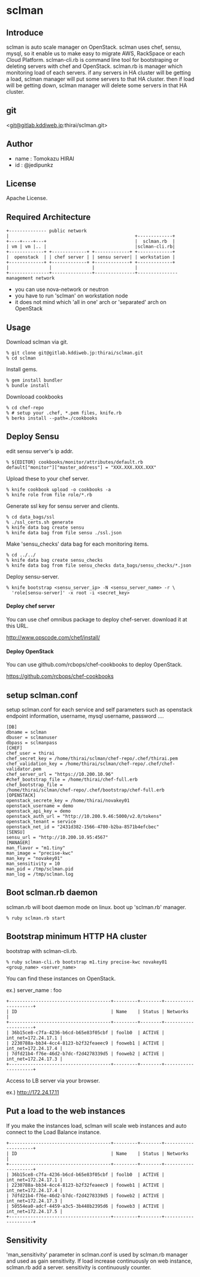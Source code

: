 sclman
====

Introduce
----

sclman is auto scale manager on OpenStack. sclman uses chef, sensu, mysql, so
it enable us to make easy to migrate AWS, RackSpace or each Cloud
Platform. sclman-cli.rb is command line tool for bootstraping or deleting
servers with chef and OpenStack. sclman.rb is manager which monitoring load of
each servers. if any servers in HA cluster will be getting a load, sclman
manager will put some servers to that HA cluster. then if load will be getting
down, sclman manager will delete some servers in that HA cluster.

git
----

<git@gitlab.kddiweb.jp:thirai/sclman.git>

Author
----

* name : Tomokazu HIRAI
* id : @jedipunkz

License
----

Apache License.

Required Architecture
----

    +-------------- public network
    |                                               +-------------+
    +----+----+---+                                 |  sclman.rb  |
    | vm | vm |.. |                                 |sclman-cli.rb|
    +-------------+ +-------------+ +-------------+ +-------------+
    |  openstack  | | chef server | | sensu server| | workstation |
    +-------------+ +-------------+ +-------------+ +-------------+
    |               |               |               |
    +---------------+---------------+---------------+--------------- management network

* you can use nova-network or neutron
* you have to run 'sclman' on workstation node
* it does not mind which 'all in one' arch or 'separated' arch on OpenStack

Usage
----

Download sclman via git.

    % git clone git@gitlab.kddiweb.jp:thirai/sclman.git
    % cd sclman

Install gems.

    % gem install bundler
    % bundle install

Downlooad cookbooks

    % cd chef-repo
    % # setup your .chef, *.pem files, knife.rb
    % berks install --path=./cookbooks

Deploy Sensu
----

edit sensu server's ip addr.

    % ${EDITOR} cookbooks/monitor/attributes/default.rb
    default["monitor"]["master_address"] = "XXX.XXX.XXX.XXX"

Upload these to your chef server.
 
    % knife cookbook upload -o cookbooks -a
    % knife role from file role/*.rb

Generate ssl key for sensu server and clients.

    % cd data_bags/ssl
    % ./ssl_certs.sh generate
    % knife data bag create sensu
    % knife data bag from file sensu ./ssl.json

Make 'sensu_checks' data bag for each monitoring items.

    % cd ../../
    % knife data bag create sensu_checks
    % knife data bag from file sensu_checks data_bags/sensu_checks/*.json

Deploy sensu-server.

    % knife bootstrap <sensu_server_ip> -N <sensu_server_name> -r \
      'role[sensu-server]' -x root -i <secret_key>

#### Deploy chef server

You can use chef omnibus package to deploy chef-server. download it at this
URL.

<http://www.opscode.com/chef/install/>

#### Deploy OpenStack

You can use github.com/rcbops/chef-cookbooks to deploy OpenStack.

<https://github.com/rcbops/chef-cookbooks>

setup sclman.conf
----

setup sclman.conf for each service and self parameters such as openstack
endpoint information, username, mysql username, password ....

    [DB]
    dbname = sclman
    dbuser = sclmanuser
    dbpass = sclmanpass
    [CHEF]
    chef_user = thirai
    chef_secret_key = /home/thirai/sclman/chef-repo/.chef/thirai.pem
    chef_validation_key = /home/thirai/sclman/chef-repo/.chef/chef-validator.pem
    chef_server_url = "https://10.200.10.96"
    #chef_bootstrap_file = /home/thirai/chef-full.erb
    chef_bootstrap_file =
    /home/thirai/sclman/chef-repo/.chef/bootstrap/chef-full.erb
    [OPENSTACK]
    openstack_secrete_key = /home/thirai/novakey01
    openstack_username = demo
    openstack_api_key = demo
    openstack_auth_url = "http://10.200.9.46:5000/v2.0/tokens"
    openstack_tenant = service
    openstack_net_id = "2431d382-1566-4780-b2ba-8571b4efcbec"
    [SENSU]
    sensu_url = "http://10.200.10.95:4567"
    [MANAGER]
    man_flavor = "m1.tiny"
    man_image = "precise-kwc"
    man_key = "novakey01"
    man_sensitivity = 10
    man_pid = /tmp/sclman.pid
    man_log = /tmp/sclman.log

Boot sclman.rb daemon
----

sclman.rb will boot daemon mode on linux. boot up 'sclman.rb' manager.

    % ruby sclman.rb start

Bootstrap minimum HTTP HA cluster
----

bootstrap with sclman-cli.rb.

    % ruby sclman-cli.rb bootstrap m1.tiny precise-kwc novakey01 <group_name> <server_name>
      
You can find these instances on OpenStack.

ex.) server_name : foo

    +--------------------------------------+---------+--------+---------------------+
    | ID                                   | Name    | Status | Networks            |
    +--------------------------------------+---------+--------+---------------------+
    | 36b15ce8-c7fa-4236-b6cd-b65e83f05cbf | foolb0  | ACTIVE | int_net=172.24.17.1 |
    | 2230788a-bb34-4cc4-8123-b2f32feaeec9 | fooweb1 | ACTIVE | int_net=172.24.17.4 |
    | 7dfd21b4-f76e-46d2-b7dc-f2d4278339d5 | fooweb2 | ACTIVE | int_net=172.24.17.3 |
    +--------------------------------------+---------+--------+---------------------+

Access to LB server via your browser.

ex.) http://172.24.17.11

Put a load to the web instances
----

If you make the instances load, sclman will scale web instances and auto connect to the
Load Balance instance.

    +--------------------------------------+---------+--------+---------------------+
    | ID                                   | Name    | Status | Networks            |
    +--------------------------------------+---------+--------+---------------------+
    | 36b15ce8-c7fa-4236-b6cd-b65e83f05cbf | foolb0  | ACTIVE | int_net=172.24.17.1 |
    | 2230788a-bb34-4cc4-8123-b2f32feaeec9 | fooweb1 | ACTIVE | int_net=172.24.17.4 |
    | 7dfd21b4-f76e-46d2-b7dc-f2d4278339d5 | fooweb2 | ACTIVE | int_net=172.24.17.3 |
    | 50554ea0-adcf-4459-a3c5-3b448b2395d6 | fooweb3 | ACTIVE | int_net=172.24.17.5 |
    +--------------------------------------+---------+--------+---------------------+

Sensitivity
----

'man_sensitivity' parameter in sclman.conf is used by sclman.rb manager and used as gain sensitivity.
If load increase continuously on web instance, sclman.rb add a server. sensitivity is continuously counter.
